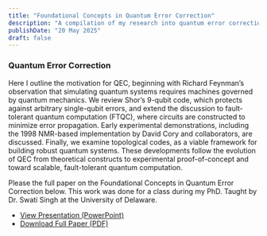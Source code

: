 ```yaml
---
title: "Foundational Concepts in Quantum Error Correction"
description: "A compilation of my research into quantum error correction"
publishDate: "20 May 2025"
draft: false
---
```


### Quantum Error Correction

Here I outline the motivation for QEC, beginning with Richard Feynman’s observation that simulating quantum systems requires machines governed by quantum mechanics. We review Shor’s 9-qubit code, which protects against arbitrary single-qubit errors, and extend the discussion to fault-tolerant quantum computation (FTQC), where circuits are constructed to minimize error propagation. Early experimental demonstrations, including the 1998 NMR-based implementation by David Cory and collaborators, are discussed. Finally, we examine topological codes, as a viable framework for building robust quantum systems. These developments follow the evolution of QEC from theoretical constructs to experimental proof-of-concept and toward scalable, fault-tolerant quantum computation.

Please the full paper on the Foundational Concepts in Quantum Error Correction below. This work was done for a class during my PhD. Taught by Dr. Swati Singh at the University of Delaware.

- [View Presentation (PowerPoint)](/qec/QEC-Aaron-Jarmusch.pdf)
- [Download Full Paper (PDF)](/qec/Foundational_Concepts_of_Quantum_Error_Correction.pdf)
